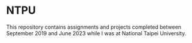 # NTPU
This repository contains assignments and projects completed between September 2019 and June 2023 while I was at National Taipei University.
